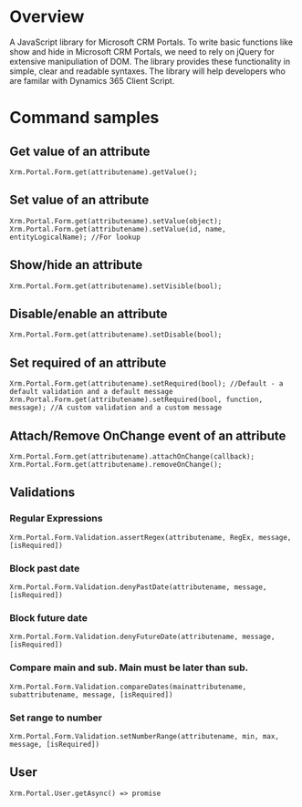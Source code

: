 # Overview
A JavaScript library for Microsoft CRM Portals. To write basic functions like show and hide in Microsoft CRM Portals, we need to rely on jQuery for extensive manipuliation of DOM. The library provides these functionality in simple, clear and readable syntaxes. The library will help developers who are familar with Dynamics 365 Client Script.

# Command samples
## Get value of an attribute
```
Xrm.Portal.Form.get(attributename).getValue();
```
## Set value of an attribute
```
Xrm.Portal.Form.get(attributename).setValue(object);
Xrm.Portal.Form.get(attributename).setValue(id, name, entityLogicalName); //For lookup
```
## Show/hide an attribute
```
Xrm.Portal.Form.get(attributename).setVisible(bool);
```
## Disable/enable an attribute
```
Xrm.Portal.Form.get(attributename).setDisable(bool);
```
## Set required of an attribute
```
Xrm.Portal.Form.get(attributename).setRequired(bool); //Default - a default validation and a default message
Xrm.Portal.Form.get(attributename).setRequired(bool, function, message); //A custom validation and a custom message
```
## Attach/Remove OnChange event of an attribute
```
Xrm.Portal.Form.get(attributename).attachOnChange(callback);
Xrm.Portal.Form.get(attributename).removeOnChange();
```
## Validations
### Regular Expressions
```
Xrm.Portal.Form.Validation.assertRegex(attributename, RegEx, message, [isRequired])
```
### Block past date
```
Xrm.Portal.Form.Validation.denyPastDate(attributename, message, [isRequired])
```

### Block future date
```
Xrm.Portal.Form.Validation.denyFutureDate(attributename, message, [isRequired])
```

### Compare main and sub. Main must be later than sub.
```
Xrm.Portal.Form.Validation.compareDates(mainattributename, subattributename, message, [isRequired])
```

### Set range to number
```
Xrm.Portal.Form.Validation.setNumberRange(attributename, min, max, message, [isRequired])
```

## User
```
Xrm.Portal.User.getAsync() => promise
```
